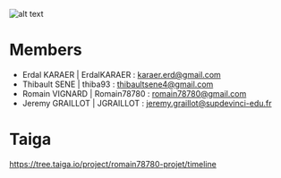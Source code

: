 ![alt text](https://github.com/ErdalKARAER/airneis/blob/create_project_structure/AIRNEIS_logo.png?raw=true)

# Members

- Erdal KARAER | ErdalKARAER : karaer.erd@gmail.com
- Thibault SENE | thiba93 : thibaultsene4@gmail.com
- Romain VIGNARD | Romain78780 : romain78780@gmail.com
- Jeremy GRAILLOT | JGRAILLOT : jeremy.graillot@supdevinci-edu.fr

# Taiga

https://tree.taiga.io/project/romain78780-projet/timeline
